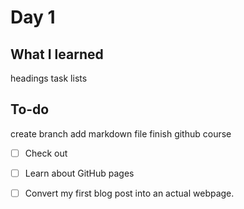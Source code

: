 # Day 1
## What I learned
  headings
  task lists
## To-do
create branch
add markdown file
finish github course

- [ ] Check out
- [ ] Learn about GitHub pages 
- [ ] Convert my first blog post into an actual webpage.

